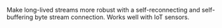 Make long-lived streams more robust with a self-reconnecting and self-buffering byte stream connection. Works well with IoT sensors.  
